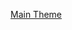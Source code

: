 [Main Theme](https://www.beepbox.co/#9n31s0kbl01e01t1ga7g0fj07r1i0o432T0v3u10f0qg01d04w2h0E0T1v3u16f0q00d03A0F0B0Q0000Pff00E1617T0v2u13f10o5q00d03w5h1E0T2v1u15f10w4qw02d03w0E0bcPcPc000000h4h4g0000014wch0000004h4h4000000p223kQu6feUIGaCnEzwienI8Wrif8OxqhqEzH5GI5G15jbH2Q4t17ghQ4t17gbgkQ4t17ga0FBQA6CzWG5PYGKOH0EeInaOXIHb5PhsPoGOCqfH1tWImGQX-u8R2Rl2FE_hsI00)
